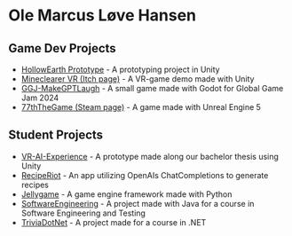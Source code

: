 # Ole Marcus Løve Hansen

## Game Dev Projects
- [HollowEarth Prototype](https://github.com/OleMarcusHansen/HollowEarth_Prototyping) - A prototyping project in Unity
- [Mineclearer VR (Itch page)](https://lavatsj-games.itch.io/mineclearer-vr-demo) - A VR-game demo made with Unity
- [GGJ-MakeGPTLaugh](https://github.com/OleMarcusHansen/GGJ-GPTChat) - A small game made with Godot for Global Game Jam 2024
- [77thTheGame (Steam page)](https://store.steampowered.com/app/2619110/77th_The_Game/) - A game made with Unreal Engine 5

## Student Projects
- [VR-AI-Experience](https://github.com/OleMarcusHansen/VR-AI-Experience) - A prototype made along our bachelor thesis using Unity
- [RecipeRiot](https://github.com/OleMarcusHansen/RecipeRiot) - An app utilizing OpenAIs ChatCompletions to generate recipes
- [Jellygame](https://github.com/OleMarcusHansen/jellygame) - A game engine framework made with Python
- [SoftwareEngineering](https://github.com/OleMarcusHansen/SoftwareEngineeringAndTesting) - A project made with Java for a course in Software Engineering and Testing
- [TriviaDotNet](https://github.com/OleMarcusHansen/TriviaDotNet) - A project made for a course in .NET
